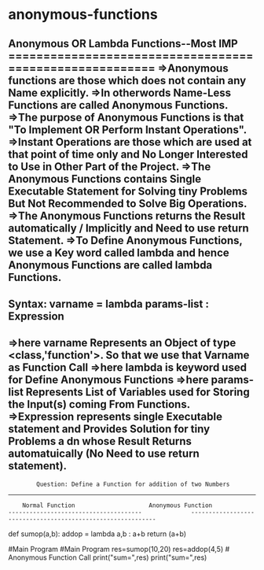 # anonymous-functions

Anonymous OR Lambda Functions--Most IMP
			========================================================
=>Anonymous functions are those which does not contain any Name explicitly.
=>In otherwords Name-Less Functions are called Anonymous Functions.
=>The purpose of Anonymous Functions is that "To Implement OR Perform Instant Operations".
=>Instant Operations are those which are used at that point of time only and No Longer Interested to Use in Other Part 
    of the Project. 
=>The Anonymous  Functions contains Single Executable Statement for Solving tiny Problems But Not Recommended 
     to Solve Big Operations.
=>The Anonymous  Functions returns the Result automatically / Implicitly and Need to use return Statement.
=>To Define Anonymous  Functions, we use a Key word called lambda and hence Anonymous  Functions are called 
    lambda Functions.
------------------------------------------------------------------------------------------------------------------------------------------------------------------
Syntax:		varname = lambda params-list : Expression
------------------------------------------------------------------------------------------------------------------------------------------------------------------
=>here varname Represents an Object of type <class,'function'>. So that we use that Varname as Function Call
=>here lambda is keyword used for Define Anonymous Functions
=>here params-list Represents List of Variables used for Storing the Input(s) coming From Functions.
=>Expression represents single Executable statement and Provides Solution for tiny Problems a dn whose Result 
    Returns automatuically (No Need to use return statement).
-------------------------------------------------------------------------------------------------------------------------------------------------------------------
			Question: Define a Function for addition of two Numbers
***************************************************************************************************************************************************
		Normal Function						Anonymous Function
	--------------------------------------				------------------------------------------------------------
def  sumop(a,b):							addop = lambda a,b : a+b
	return (a+b)

#Main Program							   #Main Program
res=sumop(10,20)							res=addop(4,5) # Anonymous Function Call
print("sum=",res)							print("sum=",res)
